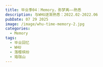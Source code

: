 ```yaml
---
title: 毕业季04：Memory，弥梦离——熟悉
description: 与WHU逐渐熟悉：2022.02-2022.06
pubDate: 07 29 2025
image: /image/whu-time-memory-2.jpg
categories:
  - Memory
tags:
  - 毕业回忆
  - WHU
  - 落樱缤纷
  - 珞珈山
---
```


